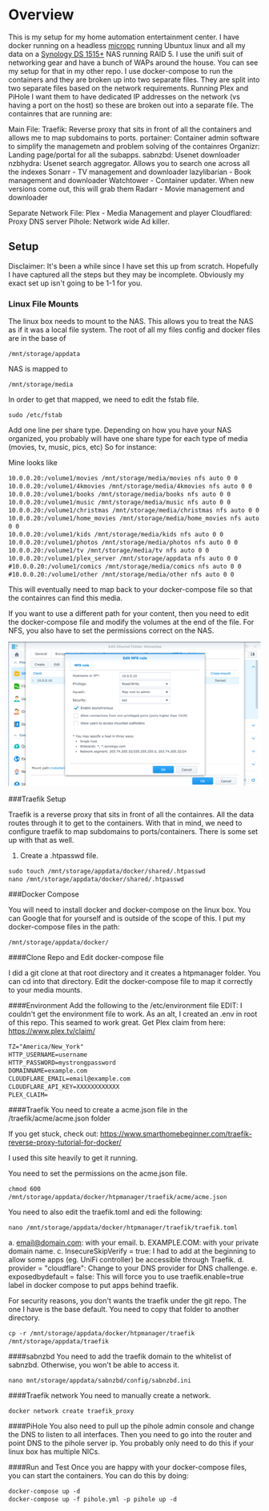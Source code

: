 # Overview

This is my setup for my home automation entertainment center.  I have docker running on a headless [micropc](https://www.amazon.com/dp/B00JQYJ8B8/?coliid=I13SMIGSEFBZRV&colid=A0LAA40HO9AX&psc=0&ref_=lv_ov_lig_dp_it) running Ubuntux linux and all my data on a [Synology DS 1515+](https://www.amazon.com/dp/B00PTGQJL4/?coliid=I2IHNIZG3QSPGN&colid=A0LAA40HO9AX&psc=0&ref_=lv_ov_lig_dp_it) NAS running RAID 5.  I use the unifi suit of networking gear and have a bunch of WAPs around the house.  You can see my setup for that in my other repo.  I use docker-compose to run the containers and they are broken up into two separate files.  They are split into two separate files based on the network requirements.  Running Plex and PiHole I want them to have dedicated IP addresses on the network (vs having a port on the host) so these are broken out into a separate file.  The containres that are running are:


Main File:
Traefik: Reverse proxy that sits in front of all the containers and allows me to map subdomains to ports.
portainer:  Container admin software to simplify the managemetn and problem solving of the containres
Organizr: Landing page/portal for all the subapps.
sabnzbd: Usenet downloader
nzbhydra: Usenet search aggregator.  Allows you to search one across all the indexes
Sonarr - TV management and downloader
lazylibarian - Book management and downloader
Watchtower - Container updater.  When new versions come out, this will grab them
Radarr - Movie management and downloader


Separate Network File:
Plex - Media Management and player
Cloudflared: Proxy DNS server
Pihole: Network wide Ad killer.  


## Setup

Disclaimer: It's been a while since I have set this up from scratch.  Hopefully I have captured all the steps but they may be incomplete.  Obviously my exact set up isn't going to be 1-1 for you.  


### Linux File Mounts

The linux box needs to mount to the NAS.  This allows you to treat the NAS as if it was a local file system.  The root of all my files config and docker files are in the base of

```
/mnt/storage/appdata
```

NAS is mapped to
```
/mnt/storage/media
```

In order to get that mapped, we need to edit the fstab file.
```
sudo /etc/fstab
```

Add one line per share type.  Depending on how you have your NAS organized, you probably will have one share type for each type of media (movies, tv, music, pics, etc)  So for instance:

Mine looks like
```
10.0.0.20:/volume1/movies /mnt/storage/media/movies nfs auto 0 0
10.0.0.20:/volume1/4kmovies /mnt/storage/media/4kmovies nfs auto 0 0
10.0.0.20:/volume1/books /mnt/storage/media/books nfs auto 0 0
10.0.0.20:/volume1/music /mnt/storage/media/music nfs auto 0 0
10.0.0.20:/volume1/christmas /mnt/storage/media/christmas nfs auto 0 0
10.0.0.20:/volume1/home_movies /mnt/storage/media/home_movies nfs auto 0 0
10.0.0.20:/volume1/kids /mnt/storage/media/kids nfs auto 0 0
10.0.0.20:/volume1/photos /mnt/storage/media/photos nfs auto 0 0
10.0.0.20:/volume1/tv /mnt/storage/media/tv nfs auto 0 0
10.0.0.20:/volume1/plex_server /mnt/storage/appdata nfs auto 0 0
#10.0.0.20:/volume1/comics /mnt/storage/media/comics nfs auto 0 0
#10.0.0.20:/volume1/other /mnt/storage/media/other nfs auto 0 0
```

This will eventually need to map back to your docker-compose file so that the containres can find this media.  


If you want to use a different path for your content, then you need to edit
the docker-compose file and modify the volumes at the end of the file.  For NFS, you also have to set the permissions correct on the NAS.  

![NAS NFS](/nas_nfs.png)

###Traefik Setup

Traefik is a reverse proxy that sits in front of all the containres.  All the data routes through it to get to the containers.  With that in mind, we need to configure traefik to map subdomains to ports/containers.  There is some set up with that as well.

1. Create a .htpasswd file.
```
sudo touch /mnt/storage/appdata/docker/shared/.htpasswd
nano /mnt/storage/appdata/docker/shared/.htpasswd
```

###Docker Compose

You will need to install docker and docker-compose on the linux box.  You can Google that for yourself and is outside of the scope of this.  I put my docker-compose files in the path:

```
/mnt/storage/appdata/docker/
```

####Clone Repo and Edit docker-compose file

I did a git clone at that root directory and it creates a htpmanager folder.  You can cd into that directory.  Edit the docker-compose file to map it correctly to your media mounts.  

####Environment
Add the following to the /etc/environment file
EDIT:  I couldn't get the environment file to work.  As an alt, I created an .env in root of this repo.  This seamed to work great.  Get Plex claim from here: https://www.plex.tv/claim/

```
TZ="America/New_York"
HTTP_USERNAME=username
HTTP_PASSWORD=mystrongpassword
DOMAINNAME=example.com
CLOUDFLARE_EMAIL=email@example.com
CLOUDFLARE_API_KEY=XXXXXXXXXXXX
PLEX_CLAIM=
```

####Traefik
You need to create a acme.json file in the /traefik/acme/acme.json folder

If you get stuck, check out:
https://www.smarthomebeginner.com/traefik-reverse-proxy-tutorial-for-docker/

I used this site heavily to get it running.  

You need to set the permissions on the acme.json file.
```
chmod 600 /mnt/storage/appdata/docker/htpmanager/traefik/acme/acme.json
```

You need to also edit the traefik.toml and edi the following:
```
nano /mnt/storage/appdata/docker/htpmanager/traefik/traefik.toml
```
a. email@domain.com: with your email.
b. EXAMPLE.COM: with your private domain name.
c. InsecureSkipVerify = true: I had to add at the beginning to allow some apps (eg. UniFi controller) be accessible through Traefik.
d. provider = "cloudflare": Change to your DNS provider for DNS challenge.
e. exposedbydefault = false: This will force you to use traefik.enable=true label in docker compose to put apps behind traefik.

For security reasons, you don't wants the traefik under the git repo.  The one I have is the base default.  You need to copy that folder to another directory.

```
cp -r /mnt/storage/appdata/docker/htpmanager/traefik /mnt/storage/appdata/traefik
```

####sabnzbd
You need to add the traefik domain to the whitelist of sabnzbd.  Otherwise, you won't be able to access it.
```
nano mnt/storage/appdata/sabnzbd/config/sabnzbd.ini
```

####Traefik network
You need to manually create a network.

```
docker network create traefik_proxy
```

####PiHole
You also need to pull up the pihole admin console and change the DNS to listen to all interfaces.  Then you need to go into the router and point DNS to the pihole server ip.  You probably only need to do this if your linux box has multiple NICs.

####Run and Test
Once you are happy with your docker-compose files, you can start the containers.  You can do this by doing:

```
docker-compose up -d
docker-compose up -f pihole.yml -p pihole up -d
```
